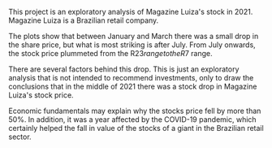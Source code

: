 
This project is an exploratory analysis of Magazine Luiza's stock in 2021. Magazine Luiza is a Brazilian retail company.

The plots show that between January and March there was a small drop in the share price, but what is most striking is after July. From July onwards, the stock price plummeted from the R$23 range to the R$7 range.

There are several factors behind this drop. This is just an exploratory analysis that is not intended to recommend investments, only to draw the conclusions that in the middle of 2021 there was a stock drop in Magazine Luiza's stock price. 

Economic fundamentals may explain why the stocks price fell by more than 50%. In addition, it was a year affected by the COVID-19 pandemic, which certainly helped the fall in value of the stocks of a giant in the Brazilian retail sector.